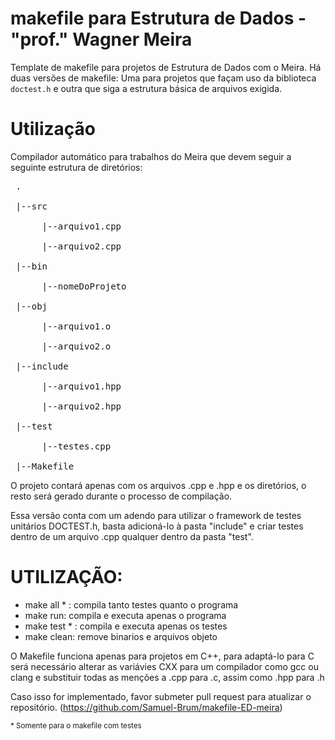 # makefile para Estrutura de Dados - "prof." Wagner Meira
Template de makefile para projetos de Estrutura de Dados com o Meira. Há duas versões de makefile:
Uma para projetos que façam uso da biblioteca `doctest.h` e outra que siga a estrutura básica de arquivos exigida.

# Utilização 
Compilador automático para trabalhos do Meira que devem seguir a seguinte estrutura de diretórios:
<pre>
 .<br>
 |--src<br>
      |--arquivo1.cpp<br>
      |--arquivo2.cpp   <br>
 |--bin<br>
      |--nomeDoProjeto<br>
 |--obj<br>
      |--arquivo1.o<br>
      |--arquivo2.o<br>
 |--include<br>
      |--arquivo1.hpp<br>
      |--arquivo2.hpp<br>
 |--test<br>
      |--testes.cpp<br>
 |--Makefile
</pre>
 
 O projeto contará apenas com os arquivos .cpp e .hpp e os diretórios,
 o resto será gerado durante o processo de compilação.

 Essa versão conta com um adendo para utilizar o framework de testes unitários
 DOCTEST.h, basta adicioná-lo à pasta "include" e criar testes dentro de um
 arquivo .cpp qualquer dentro da pasta "test". 

 # UTILIZAÇÃO:
* make all * : compila tanto testes quanto o programa
* make run: compila e executa apenas o programa
* make test * : compila e executa apenas os testes
* make clean: remove binarios e arquivos objeto

 O Makefile funciona apenas para projetos em C++, para adaptá-lo para C
 será necessário alterar as variávies CXX para um compilador como gcc ou 
 clang e substituir todas as menções a .cpp para .c, assim como .hpp para .h
 
 Caso isso for implementado, favor submeter pull request para atualizar o
 repositório. (https://github.com/Samuel-Brum/makefile-ED-meira)

 <sub>* Somente para o makefile com testes</sub>
